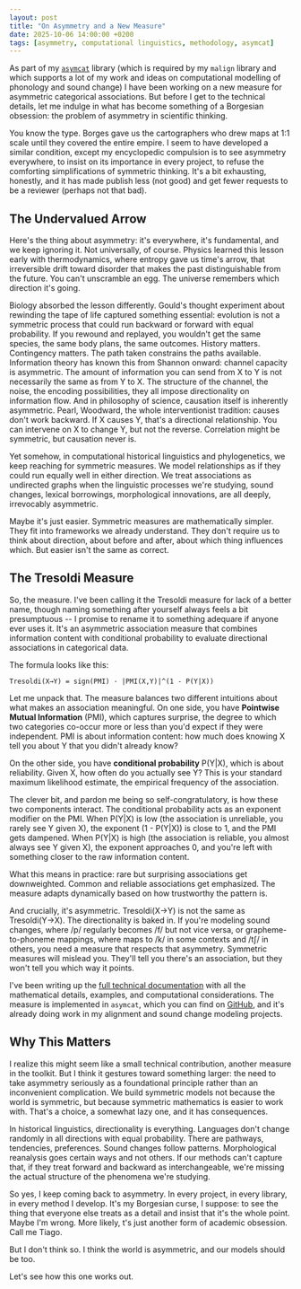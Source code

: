 ```yaml
---
layout: post
title: "On Asymmetry and a New Measure"
date: 2025-10-06 14:00:00 +0200
tags: [asymmetry, computational linguistics, methodology, asymcat]
---
```


As part of my [`asymcat`](https://github.com/tresoldi/asymcat) library (which is required by my `malign` library and which supports a lot of my work and ideas on computational modelling of phonology and sound change) I have been working on a new measure for asymmetric categorical associations. But before I get to the technical details, let me indulge in what has become something of a Borgesian obsession: the problem of asymmetry in scientific thinking.

You know the type. Borges gave us the cartographers who drew maps at 1:1 scale until they covered the entire empire. I seem to have developed a similar condition, except my encyclopedic compulsion is to see asymmetry everywhere, to insist on its importance in every project, to refuse the comforting simplifications of symmetric thinking. It's a bit exhausting, honestly, and it has made publish less (not good) and get fewer requests to be a reviewer (perhaps not that bad). 

## The Undervalued Arrow

Here's the thing about asymmetry: it's everywhere, it's fundamental, and we keep ignoring it. Not universally, of course. Physics learned this lesson early with thermodynamics, where entropy gave us time's arrow, that irreversible drift toward disorder that makes the past distinguishable from the future. You can't unscramble an egg. The universe remembers which direction it's going.

Biology absorbed the lesson differently. Gould's thought experiment about rewinding the tape of life captured something essential: evolution is not a symmetric process that could run backward or forward with equal probability. If you rewound and replayed, you wouldn't get the same species, the same body plans, the same outcomes. History matters. Contingency matters. The path taken constrains the paths available. Information theory has known this from Shannon onward: channel capacity is asymmetric. The amount of information you can send from X to Y is not necessarily the same as from Y to X. The structure of the channel, the noise, the encoding possibilities, they all impose directionality on information flow. And in philosophy of science, causation itself is inherently asymmetric. Pearl, Woodward, the whole interventionist tradition: causes don't work backward. If X causes Y, that's a directional relationship. You can intervene on X to change Y, but not the reverse. Correlation might be symmetric, but causation never is.

Yet somehow, in computational historical linguistics and phylogenetics, we keep reaching for symmetric measures. We model relationships as if they could run equally well in either direction. We treat associations as undirected graphs when the linguistic processes we're studying, sound changes, lexical borrowings, morphological innovations, are all deeply, irrevocably asymmetric.

Maybe it's just easier. Symmetric measures are mathematically simpler. They fit into frameworks we already understand. They don't require us to think about direction, about before and after, about which thing influences which. But easier isn't the same as correct.

## The Tresoldi Measure

So, the measure. I've been calling it the Tresoldi measure for lack of a better name, though naming something after yourself always feels a bit presumptuous -- I promise to rename it to something adequare if anyone ever uses it. It's an asymmetric association measure that combines information content with conditional probability to evaluate directional associations in categorical data.

The formula looks like this:

```
Tresoldi(X→Y) = sign(PMI) · |PMI(X,Y)|^(1 - P(Y|X))
```

Let me unpack that. The measure balances two different intuitions about what makes an association meaningful. On one side, you have **Pointwise Mutual Information** (PMI), which captures surprise, the degree to which two categories co-occur more or less than you'd expect if they were independent. PMI is about information content: how much does knowing X tell you about Y that you didn't already know?

On the other side, you have **conditional probability** P(Y|X), which is about reliability. Given X, how often do you actually see Y? This is your standard maximum likelihood estimate, the empirical frequency of the association.

The clever bit, and pardon me being so self-congratulatory, is how these two components interact. The conditional probability acts as an exponent modifier on the PMI. When P(Y|X) is low (the association is unreliable, you rarely see Y given X), the exponent (1 - P(Y|X)) is close to 1, and the PMI gets dampened. When P(Y|X) is high (the association is reliable, you almost always see Y given X), the exponent approaches 0, and you're left with something closer to the raw information content.

What this means in practice: rare but surprising associations get downweighted. Common and reliable associations get emphasized. The measure adapts dynamically based on how trustworthy the pattern is.

And crucially, it's asymmetric. Tresoldi(X→Y) is not the same as Tresoldi(Y→X). The directionality is baked in. If you're modeling sound changes, where /p/ regularly becomes /f/ but not vice versa, or grapheme-to-phoneme mappings, where <ch> maps to /k/ in some contexts and /tʃ/ in others, you need a measure that respects that asymmetry. Symmetric measures will mislead you. They'll tell you there's an association, but they won't tell you which way it points.

I've been writing up the [full technical documentation](https://raw.githubusercontent.com/tresoldi/asymcat/refs/heads/master/docs/TRESOLDI_MEASURE.md) with all the mathematical details, examples, and computational considerations. The measure is implemented in `asymcat`, which you can find on [GitHub](https://github.com/tresoldi/asymcat), and it's already doing work in my alignment and sound change modeling projects.

## Why This Matters

I realize this might seem like a small technical contribution, another measure in the toolkit. But I think it gestures toward something larger: the need to take asymmetry seriously as a foundational principle rather than an inconvenient complication. We build symmetric models not because the world is symmetric, but because symmetric mathematics is easier to work with. That's a choice, a somewhat lazy one, and it has consequences.

In historical linguistics, directionality is everything. Languages don't change randomly in all directions with equal probability. There are pathways, tendencies, preferences. Sound changes follow patterns. Morphological reanalysis goes certain ways and not others. If our methods can't capture that, if they treat forward and backward as interchangeable, we're missing the actual structure of the phenomena we're studying.

So yes, I keep coming back to asymmetry. In every project, in every library, in every method I develop. It's my Borgesian curse, I suppose: to see the thing that everyone else treats as a detail and insist that it's the whole point. Maybe I'm wrong. More likely, t's just another form of academic obsession. Call me Tiago.

But I don't think so. I think the world is asymmetric, and our models should be too.

Let's see how this one works out.
